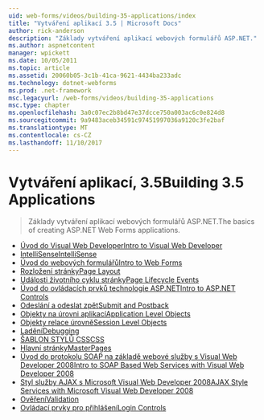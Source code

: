 ```yaml
---
uid: web-forms/videos/building-35-applications/index
title: "Vytváření aplikací 3.5 | Microsoft Docs"
author: rick-anderson
description: "Základy vytváření aplikací webových formulářů ASP.NET."
ms.author: aspnetcontent
manager: wpickett
ms.date: 10/05/2011
ms.topic: article
ms.assetid: 20060b05-3c1b-41ca-9621-4434ba233adc
ms.technology: dotnet-webforms
ms.prod: .net-framework
msc.legacyurl: /web-forms/videos/building-35-applications
msc.type: chapter
ms.openlocfilehash: 3a0c07ec2b8bd47e37dcce750a003ac6c0e824d8
ms.sourcegitcommit: 9a9483aceb34591c97451997036a9120c3fe2baf
ms.translationtype: MT
ms.contentlocale: cs-CZ
ms.lasthandoff: 11/10/2017
---
```

<a name="building-35-applications"></a><span data-ttu-id="f6f90-103">Vytváření aplikací, 3.5</span><span class="sxs-lookup"><span data-stu-id="f6f90-103">Building 3.5 Applications</span></span>
====================
> <span data-ttu-id="f6f90-104">Základy vytváření aplikací webových formulářů ASP.NET.</span><span class="sxs-lookup"><span data-stu-id="f6f90-104">The basics of creating ASP.NET Web Forms applications.</span></span>


- [<span data-ttu-id="f6f90-105">Úvod do Visual Web Developer</span><span class="sxs-lookup"><span data-stu-id="f6f90-105">Intro to Visual Web Developer</span></span>](intro-to-visual-web-developer.md)
- [<span data-ttu-id="f6f90-106">IntelliSense</span><span class="sxs-lookup"><span data-stu-id="f6f90-106">IntelliSense</span></span>](intellisense.md)
- [<span data-ttu-id="f6f90-107">Úvod do webových formulářů</span><span class="sxs-lookup"><span data-stu-id="f6f90-107">Intro to Web Forms</span></span>](intro-to-web-forms.md)
- [<span data-ttu-id="f6f90-108">Rozložení stránky</span><span class="sxs-lookup"><span data-stu-id="f6f90-108">Page Layout</span></span>](page-layout.md)
- [<span data-ttu-id="f6f90-109">Události životního cyklu stránky</span><span class="sxs-lookup"><span data-stu-id="f6f90-109">Page Lifecycle Events</span></span>](page-lifecycle-events.md)
- [<span data-ttu-id="f6f90-110">Úvod do ovládacích prvků technologie ASP.NET</span><span class="sxs-lookup"><span data-stu-id="f6f90-110">Intro to ASP.NET Controls</span></span>](intro-to-aspnet-controls.md)
- [<span data-ttu-id="f6f90-111">Odeslání a odeslat zpět</span><span class="sxs-lookup"><span data-stu-id="f6f90-111">Submit and Postback</span></span>](submit-and-postback.md)
- [<span data-ttu-id="f6f90-112">Objekty na úrovni aplikací</span><span class="sxs-lookup"><span data-stu-id="f6f90-112">Application Level Objects</span></span>](application-level-objects.md)
- [<span data-ttu-id="f6f90-113">Objekty relace úrovně</span><span class="sxs-lookup"><span data-stu-id="f6f90-113">Session Level Objects</span></span>](session-level-objects.md)
- [<span data-ttu-id="f6f90-114">Ladění</span><span class="sxs-lookup"><span data-stu-id="f6f90-114">Debugging</span></span>](debugging.md)
- [<span data-ttu-id="f6f90-115">ŠABLON STYLŮ CSS</span><span class="sxs-lookup"><span data-stu-id="f6f90-115">CSS</span></span>](css.md)
- [<span data-ttu-id="f6f90-116">Hlavní stránky</span><span class="sxs-lookup"><span data-stu-id="f6f90-116">MasterPages</span></span>](masterpages.md)
- [<span data-ttu-id="f6f90-117">Úvod do protokolu SOAP na základě webové služby s Visual Web Developer 2008</span><span class="sxs-lookup"><span data-stu-id="f6f90-117">Intro to SOAP Based Web Services with Visual Web Developer 2008</span></span>](an-introduction-to-soap-based-web-services-with-visual-web-developer-2008.md)
- [<span data-ttu-id="f6f90-118">Styl služby AJAX s Microsoft Visual Web Developer 2008</span><span class="sxs-lookup"><span data-stu-id="f6f90-118">AJAX Style Services with Microsoft Visual Web Developer 2008</span></span>](ajax-style-services-with-microsoft-visual-web-developer-2008.md)
- [<span data-ttu-id="f6f90-119">Ověření</span><span class="sxs-lookup"><span data-stu-id="f6f90-119">Validation</span></span>](validation.md)
- [<span data-ttu-id="f6f90-120">Ovládací prvky pro přihlášení</span><span class="sxs-lookup"><span data-stu-id="f6f90-120">Login Controls</span></span>](login-controls.md)

